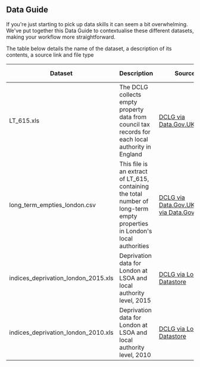 ## Data Guide

If you're just starting to pick up data skills it can seem a bit overwhelming. We've put together this Data Guide to contextualise these different datasets, making your workflow more straightforward.

The table below details the name of the dataset, a description of its contents, a source link and file type

Dataset | Description | Source | File Type |
--- | --- | --- | --- |
LT_615.xls | The DCLG collects empty property data from council tax records for each local authority in England | [DCLG via Data.Gov.UK](https://www.gov.uk/government/statistical-data-sets/live-tables-on-dwelling-stock-including-vacants) | Excel .xls |
long_term_empties_london.csv | This file is an extract of LT_615, containing the total number of long-term empty properties in London's local authorities | [DCLG via Data.Gov.UK](https://www.gov.uk/government/statistical-data-sets/live-tables-on-dwelling-stock-including-vacants)[DCLG via Data.Gov.UK](https://www.gov.uk/government/statistical-data-sets/live-tables-on-dwelling-stock-including-vacants) | Comma Separate Values .csv |
indices_deprivation_london_2015.xls | Deprivation data for London at LSOA and local authority level, 2015 | [DCLG via London Datastore](http://data.london.gov.uk/dataset/indices-of-deprivation-2015) | Excel .xls |
indices_deprivation_london_2010.xls | Deprivation data for London at LSOA and local authority level, 2010 | [DCLG via London Datastore](http://data.london.gov.uk/dataset/indices-deprivation-2010) | Excel .xls |



